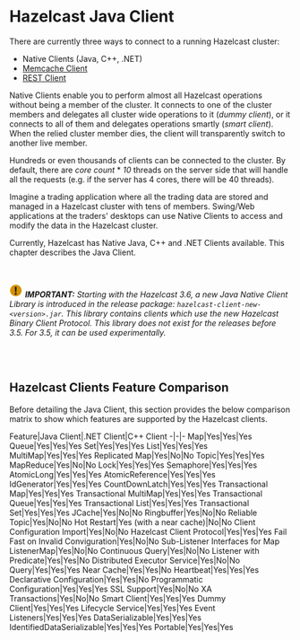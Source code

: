 # Hazelcast Java Client

There are currently three ways to connect to a running Hazelcast cluster:

* Native Clients (Java, C++, .NET)
* [Memcache Client](#memcache-client)
* [REST Client](#rest-client)

Native Clients enable you to perform almost all Hazelcast operations without being a member of the cluster. It connects to one of the cluster members and delegates all cluster wide operations to it (_dummy client_), or it connects to all of them and delegates operations smartly (_smart client_). When the relied cluster member dies, the client will transparently switch to another live member.

Hundreds or even thousands of clients can be connected to the cluster. By default, there are *core count* * *10* threads on the server side that will handle all the requests (e.g. if the server has 4 cores, there will be 40 threads).

Imagine a trading application where all the trading data are stored and managed in a Hazelcast cluster with tens of members. Swing/Web applications at the traders' desktops can use Native Clients to access and modify the data in the Hazelcast cluster.

Currently, Hazelcast has Native Java, C++ and .NET Clients available. This chapter describes the Java Client.

<br><br>
![image](images/NoteSmall.jpg) ***IMPORTANT:*** *Starting with the Hazelcast 3.6, a new Java Native Client Library is introduced in the release package: `hazelcast-client-new-<version>.jar`. This library contains clients which use the new Hazelcast Binary Client Protocol. This library does not exist for the releases before 3.5. For 3.5, it can be used experimentally.*

<br><br>

## Hazelcast Clients Feature Comparison

Before detailing the Java Client, this section provides the below comparison matrix to show which features are supported by the Hazelcast clients.


Feature|Java Client|.NET Client|C++ Client
-|-|-
Map|Yes|Yes|Yes
Queue|Yes|Yes|Yes
Set|Yes|Yes|Yes
List|Yes|Yes|Yes
MultiMap|Yes|Yes|Yes
Replicated Map|Yes|No|No
Topic|Yes|Yes|Yes
MapReduce|Yes|No|No
Lock|Yes|Yes|Yes
Semaphore|Yes|Yes|Yes
AtomicLong|Yes|Yes|Yes
AtomicReference|Yes|Yes|Yes
IdGenerator|Yes|Yes|Yes
CountDownLatch|Yes|Yes|Yes
Transactional Map|Yes|Yes|Yes
Transactional MultiMap|Yes|Yes|Yes
Transactional Queue|Yes|Yes|Yes
Transactional List|Yes|Yes|Yes
Transactional Set|Yes|Yes|Yes
JCache|Yes|No|No
Ringbuffer|Yes|No|No
Reliable Topic|Yes|No|No
Hot Restart|Yes (with a near cache)|No|No
Client Configuration Import|Yes|No|No
Hazelcast Client Protocol|Yes|Yes|Yes
Fail Fast on Invalid Conviguration|Yes|No|No
Sub-Listener Interfaces for Map ListenerMap|Yes|No|No
Continuous Query|Yes|No|No
Listener with Predicate|Yes|Yes|No
Distributed Executor Service|Yes|No|No
Query|Yes|Yes|Yes
Near Cache|Yes|Yes|No
Heartbeat|Yes|Yes|Yes
Declarative Configuration|Yes|Yes|No
Programmatic Configuration|Yes|Yes|Yes
SSL Support|Yes|No|No
XA Transactions|Yes|No|No
Smart Client|Yes|Yes|Yes
Dummy Client|Yes|Yes|Yes
Lifecycle Service|Yes|Yes|Yes
Event Listeners|Yes|Yes|Yes
DataSerializable|Yes|Yes|Yes
IdentifiedDataSerializable|Yes|Yes|Yes
Portable|Yes|Yes|Yes



<br><br>